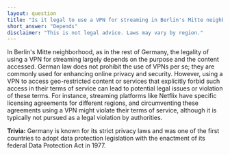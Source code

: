 ```yaml
---
layout: question
title: "Is it legal to use a VPN for streaming in Berlin's Mitte neighborhood?"
short_answer: "Depends"
disclaimer: "This is not legal advice. Laws may vary by region."
---
```


In Berlin's Mitte neighborhood, as in the rest of Germany, the legality of using a VPN for streaming largely depends on the purpose and the content accessed. German law does not prohibit the use of VPNs per se; they are commonly used for enhancing online privacy and security. However, using a VPN to access geo-restricted content or services that explicitly forbid such access in their terms of service can lead to potential legal issues or violation of these terms. For instance, streaming platforms like Netflix have specific licensing agreements for different regions, and circumventing these agreements using a VPN might violate their terms of service, although it is typically not pursued as a legal violation by authorities.

**Trivia:** Germany is known for its strict privacy laws and was one of the first countries to adopt data protection legislation with the enactment of its federal Data Protection Act in 1977.

